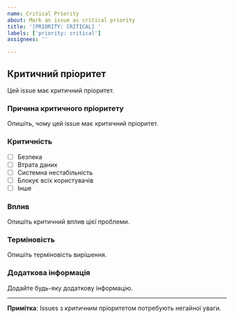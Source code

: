```yaml
---
name: Critical Priority
about: Mark an issue as critical priority
title: '[PRIORITY: CRITICAL] '
labels: ['priority: critical']
assignees: ''

---
```


## Критичний пріоритет

Цей issue має критичний пріоритет.

### Причина критичного пріоритету

Опишіть, чому цей issue має критичний пріоритет.

### Критичність

- [ ] Безпека
- [ ] Втрата даних
- [ ] Системна нестабільність
- [ ] Блокує всіх користувачів
- [ ] Інше

### Вплив

Опишіть критичний вплив цієї проблеми.

### Терміновість

Опишіть терміновість вирішення.

### Додаткова інформація

Додайте будь-яку додаткову інформацію.

---

**Примітка**: Issues з критичним пріоритетом потребують негайної уваги.

